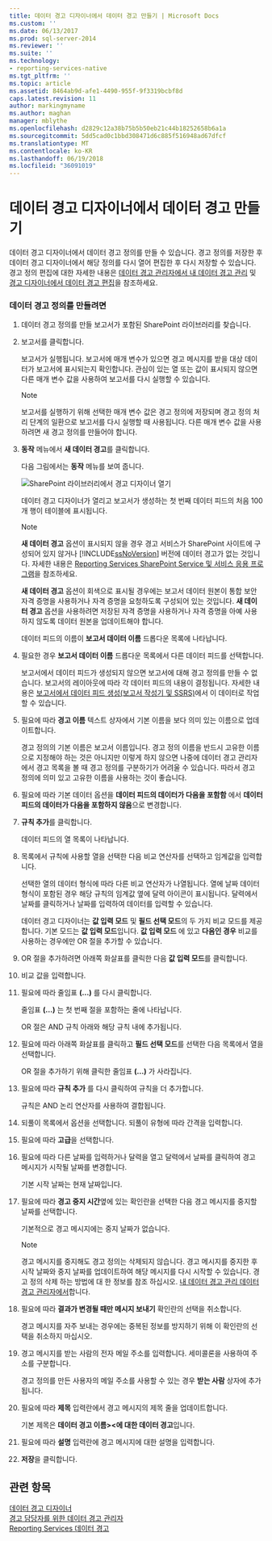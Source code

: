 ```yaml
---
title: 데이터 경고 디자이너에서 데이터 경고 만들기 | Microsoft Docs
ms.custom: ''
ms.date: 06/13/2017
ms.prod: sql-server-2014
ms.reviewer: ''
ms.suite: ''
ms.technology:
- reporting-services-native
ms.tgt_pltfrm: ''
ms.topic: article
ms.assetid: 8464ab9d-afe1-4490-955f-9f3319bcbf8d
caps.latest.revision: 11
author: markingmyname
ms.author: maghan
manager: mblythe
ms.openlocfilehash: d2829c12a38b75b5b50eb21c44b18252658b6a1a
ms.sourcegitcommit: 5dd5cad0c1bbd308471d6c885f516948ad67dfcf
ms.translationtype: MT
ms.contentlocale: ko-KR
ms.lasthandoff: 06/19/2018
ms.locfileid: "36091019"
---
```

# <a name="create-a-data-alert-in-data-alert-designer"></a>데이터 경고 디자이너에서 데이터 경고 만들기
  데이터 경고 디자이너에서 데이터 경고 정의를 만들 수 있습니다. 경고 정의를 저장한 후 데이터 경고 디자이너에서 해당 정의를 다시 열어 편집한 후 다시 저장할 수 있습니다. 경고 정의 편집에 대한 자세한 내용은 [데이터 경고 관리자에서 내 데이터 경고 관리](manage-my-data-alerts-in-data-alert-manager.md) 및 [경고 디자이너에서 데이터 경고 편집](edit-a-data-alert-in-alert-designer.md)을 참조하세요.  
  
### <a name="to-create-a-data-alert-definition"></a>데이터 경고 정의를 만들려면  
  
1.  데이터 경고 정의를 만들 보고서가 포함된 SharePoint 라이브러리를 찾습니다.  
  
2.  보고서를 클릭합니다.  
  
     보고서가 실행됩니다. 보고서에 매개 변수가 있으면 경고 메시지를 받을 대상 데이터가 보고서에 표시되는지 확인합니다. 관심이 있는 열 또는 값이 표시되지 않으면 다른 매개 변수 값을 사용하여 보고서를 다시 실행할 수 있습니다.  
  
    > [!NOTE]  
    >  보고서를 실행하기 위해 선택한 매개 변수 값은 경고 정의에 저장되며 경고 정의 처리 단계의 일환으로 보고서를 다시 실행할 때 사용됩니다. 다른 매개 변수 값을 사용하려면 새 경고 정의를 만들어야 합니다.  
  
3.  **동작** 메뉴에서 **새 데이터 경고**를 클릭합니다.  
  
     다음 그림에서는 **동작** 메뉴를 보여 줍니다.  
  
     ![SharePoint 라이브러리에서 경고 디자이너 열기](media/rs-openalertdesigneriw.gif "SharePoint 라이브러리에서 경고 디자이너 열기")  
  
     데이터 경고 디자이너가 열리고 보고서가 생성하는 첫 번째 데이터 피드의 처음 100개 행이 테이블에 표시됩니다.  
  
    > [!NOTE]  
    >  **새 데이터 경고** 옵션이 표시되지 않을 경우 경고 서비스가 SharePoint 사이트에 구성되어 있지 않거나 [!INCLUDE[ssNoVersion](../includes/ssnoversion-md.md)] 버전에 데이터 경고가 없는 것입니다. 자세한 내용은 [Reporting Services SharePoint Service 및 서비스 응용 프로그램](../../2014/reporting-services/reporting-services-sharepoint-service-and-service-applications.md)을 참조하세요.  
    >   
    >  **새 데이터 경고** 옵션이 회색으로 표시될 경우에는 보고서 데이터 원본이 통합 보안 자격 증명을 사용하거나 자격 증명을 요청하도록 구성되어 있는 것입니다. **새 데이터 경고** 옵션을 사용하려면 저장된 자격 증명을 사용하거나 자격 증명을 아예 사용하지 않도록 데이터 원본을 업데이트해야 합니다.  
  
     데이터 피드의 이름이 **보고서 데이터 이름** 드롭다운 목록에 나타납니다.  
  
4.  필요한 경우 **보고서 데이터 이름** 드롭다운 목록에서 다른 데이터 피드를 선택합니다.  
  
     보고서에서 데이터 피드가 생성되지 않으면 보고서에 대해 경고 정의를 만들 수 없습니다. 보고서의 레이아웃에 따라 각 데이터 피드의 내용이 결정됩니다. 자세한 내용은 [보고서에서 데이터 피드 생성&#40;보고서 작성기 및 SSRS&#41;](report-builder/generating-data-feeds-from-reports-report-builder-and-ssrs.md)에서 이 데이터로 작업할 수 있습니다.  
  
5.  필요에 따라 **경고 이름** 텍스트 상자에서 기본 이름을 보다 의미 있는 이름으로 업데이트합니다.  
  
     경고 정의의 기본 이름은 보고서 이름입니다. 경고 정의 이름을 반드시 고유한 이름으로 지정해야 하는 것은 아니지만 이렇게 하지 않으면 나중에 데이터 경고 관리자에서 경고 목록을 볼 때 경고 정의를 구분하기가 어려울 수 있습니다. 따라서 경고 정의에 의미 있고 고유한 이름을 사용하는 것이 좋습니다.  
  
6.  필요에 따라 기본 데이터 옵션을 **데이터 피드의 데이터가 다음을 포함함** 에서 **데이터 피드의 데이터가 다음을 포함하지 않음**으로 변경합니다.  
  
7.  **규칙 추가**를 클릭합니다.  
  
     데이터 피드의 열 목록이 나타납니다.  
  
8.  목록에서 규칙에 사용할 열을 선택한 다음 비교 연산자를 선택하고 임계값을 입력합니다.  
  
     선택한 열의 데이터 형식에 따라 다른 비교 연산자가 나열됩니다. 열에 날짜 데이터 형식이 포함된 경우 해당 규칙의 임계값 옆에 달력 아이콘이 표시됩니다. 달력에서 날짜를 클릭하거나 날짜를 입력하여 데이터를 입력할 수 있습니다.  
  
     데이터 경고 디자이너는 **값 입력 모드** 및 **필드 선택 모드**의 두 가지 비교 모드를 제공합니다. 기본 모드는 **값 입력 모드**입니다. **값 입력 모드** 에 있고 **다음인 경우** 비교를 사용하는 경우에만 OR 절을 추가할 수 있습니다.  
  
9. OR 절을 추가하려면 아래쪽 화살표를 클릭한 다음 **값 입력 모드**를 클릭합니다.  
  
10. 비교 값을 입력합니다.  
  
11. 필요에 따라 줄임표 **(…)** 를 다시 클릭합니다.  
  
     줄임표 **(…)** 는 첫 번째 절을 포함하는 줄에 나타납니다.  
  
     OR 절은 AND 규칙 아래와 해당 규칙 내에 추가됩니다.  
  
12. 필요에 따라 아래쪽 화살표를 클릭하고 **필드 선택 모드**를 선택한 다음 목록에서 열을 선택합니다.  
  
     OR 절을 추가하기 위해 클릭한 줄임표 **(…)** 가 사라집니다.  
  
13. 필요에 따라 **규칙 추가** 를 다시 클릭하여 규칙을 더 추가합니다.  
  
     규칙은 AND 논리 연산자를 사용하여 결합됩니다.  
  
14. 되풀이 목록에서 옵션을 선택합니다. 되풀이 유형에 따라 간격을 입력합니다.  
  
15. 필요에 따라 **고급**을 선택합니다.  
  
16. 필요에 따라 다른 날짜를 입력하거나 달력을 열고 달력에서 날짜를 클릭하여 경고 메시지가 시작될 날짜를 변경합니다.  
  
     기본 시작 날짜는 현재 날짜입니다.  
  
17. 필요에 따라 **경고 중지 시간**옆에 있는 확인란을 선택한 다음 경고 메시지를 중지할 날짜를 선택합니다.  
  
     기본적으로 경고 메시지에는 중지 날짜가 없습니다.  
  
    > [!NOTE]  
    >  경고 메시지를 중지해도 경고 정의는 삭제되지 않습니다. 경고 메시지를 중지한 후 시작 날짜와 중지 날짜를 업데이트하여 해당 메시지를 다시 시작할 수 있습니다. 경고 정의 삭제 하는 방법에 대 한 정보를 참조 하십시오. [내 데이터 경고 관리 데이터 경고 관리자에서](manage-my-data-alerts-in-data-alert-manager.md)합니다.  
  
18. 필요에 따라 **결과가 변경될 때만 메시지 보내기** 확인란의 선택을 취소합니다.  
  
     경고 메시지를 자주 보내는 경우에는 중복된 정보를 방지하기 위해 이 확인란의 선택을 취소하지 마십시오.  
  
19. 경고 메시지를 받는 사람의 전자 메일 주소를 입력합니다. 세미콜론을 사용하여 주소를 구분합니다.  
  
     경고 정의를 만든 사용자의 메일 주소를 사용할 수 있는 경우 **받는 사람** 상자에 추가됩니다.  
  
20. 필요에 따라 **제목** 입력란에서 경고 메시지의 제목 줄을 업데이트합니다.  
  
     기본 제목은 **데이터 경고 이름>\<에 대한 데이터 경고**입니다.  
  
21. 필요에 따라 **설명** 입력란에 경고 메시지에 대한 설명을 입력합니다.  
  
22. **저장**을 클릭합니다.  
  
## <a name="see-also"></a>관련 항목  
 [데이터 경고 디자이너](../../2014/reporting-services/data-alert-designer.md)   
 [경고 담당자를 위한 데이터 경고 관리자](../../2014/reporting-services/data-alert-manager-for-alerting-administrators.md)   
 [Reporting Services 데이터 경고](../ssms/agent/alerts.md)  
  
  